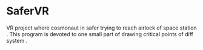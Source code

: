 # SaferVR
VR project where cosmonaut in safer trying to reach airlock of space station .
This program is devoted to one small part of drawing critical points of diff system .
